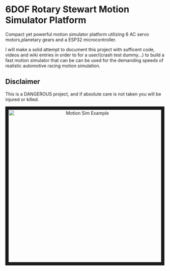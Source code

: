 # 6DOF Rotary Stewart Motion Simulator Platform
Compact yet powerful motion simulator platform utilizing 6 AC servo motors,planetary gears and a ESP32 microcontroller.

I will make a solid attempt to document this project with sufficent code, videos and wiki entries in order to for a user/(crash test dummy...) to build a fast motion simulator that can be can be used for the demanding speeds of realistic automotive racing motion simulation.

## Disclaimer 
This is a DANGEROUS project, and if absolute care is not taken you will be injured or killed.

<a align="center" href="http://www.youtube.com/watch?feature=player_embedded&v=mN0IrtdKdVY
" target="_blank"><img align="center" src="http://img.youtube.com/vi/mN0IrtdKdVY/0.jpg" 
alt="Motion Sim Example" height="480" border="10" /></a>